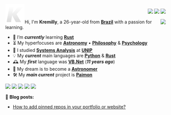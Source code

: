 <img src="images/new-logo-apis.png" height="64" align="left" />

<p align='right'>
  <a href='https://kremilly.com'><img src='https://img.shields.io/badge/Kremilly.com-252525?style=for-the-badge' /></a>
  <a href='https://api.kremilly.com'><img src='https://img.shields.io/badge/Api.Kremilly.com-252525?style=for-the-badge'/></a>
  <a href='https://github.com/sponsors/kremilly'><img src='https://img.shields.io/badge/sponsor-252525?style=for-the-badge&logo=GitHub-Sponsors&logoColor=#EA4AAA'/></a>
</p>

<p></p>

<img src="https://github-readme-stats.vercel.app/api/top-langs/?username=Kremilly&exclude_repo=website&hide=css,scss,nushell,nu,makefile,vim+script,powershell,html,lua&langs_count=20&layout=compact&theme=dracula&hide_border=true" align="right" />

<div align="left">
  Hi, I'm <b>Kremilly</b>, a 26-year-old from <b><a href="https://en.wikipedia.org/wiki/Brazil">Brazil</a></b> with a passion for learning.
</div>

<p></p>

- 🌱 I’m ***currently*** learning [**Rust**](https://rust-lang.com)
- ⏳ My hyperfocuses are [**Astronomy**](https://en.wikipedia.org/wiki/Astronomy) • [**Philosophy**](https://en.wikipedia.org/wiki/Philosophy) & [**Psychology**](https://en.wikipedia.org/wiki/Psychology)
- 🏫 I studied [**Systems Analysis**](https://en.wikipedia.org/wiki/Systems_analysis) at [**UNIP**](http://www.unip.br)
- 💡 My ***current*** main languages are [**Python**](https://python.org) & [**Rust**](https://rust-lang.com)
- 🕰️ My ***first*** language was [**VB.Net**](https://en.wikipedia.org/wiki/Visual_Basic_(.NET)) (***11 years ago***)
- 🚀 My dream is to become a [**Astronomer**](https://en.wikipedia.org/wiki/Astronomer)
- 🛠️ My ***main current*** project is [**Paimon**](https://github.com/Ravenlib/Paimon)

<!--<img src="https://github-readme-stats.vercel.app/api?username=kremilly&show_icons=true&theme=dracula&hide_border=true" height="156" align="right" />-->

<div align="left">
  <a href="https://php.net"><img src="https://img.shields.io/badge/php-%23777BB4.svg?style=for-the-badge&logo=php&logoColor=white" /></a>
<!--   <a href="https://developer.mozilla.org/en-US/docs/Web/JavaScript"><img src="https://img.shields.io/badge/javascript-%23323330.svg?style=for-the-badge&logo=javascript&logoColor=%23F7DF1E" /></a> -->
  <a href="https://www.python.org"><img src="https://img.shields.io/badge/python-3670A0?style=for-the-badge&logo=python&logoColor=ffdd54" /></a>
  <a href="https://learn.microsoft.com/pt-br/dotnet/csharp"><img src="https://img.shields.io/badge/c%23-%23239120.svg?style=for-the-badge&logo=c-sharp&logoColor=white" /></a>
  <a href="https://go.dev"><img src="https://img.shields.io/badge/go-%2300ADD8.svg?style=for-the-badge&logo=go&logoColor=white" /></a>
  <a href="https://rust-lang.com"><img src="https://img.shields.io/badge/rust-%23000000.svg?style=for-the-badge&logo=rust&logoColor=white" /><a>
</div>

<p></p>

<p>
  📝 <b>Blog posts:</b>
</p>

<!-- BLOG-POST-LIST:START -->
- [How to add pinned repos in your portfolio or website?](https://dev.to/kremilly/how-to-added-pinned-repos-in-your-portfolio-or-website-3agg)
<!-- BLOG-POST-LIST:END -->
